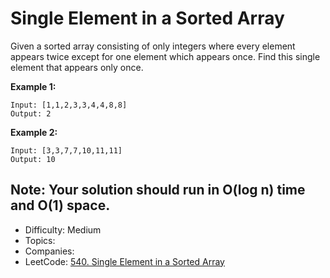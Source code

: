 # Single Element in a Sorted Array

Given a sorted array consisting of only integers where every element appears twice except for one element which appears once. Find this single element that appears only once.

**Example 1:**
```
Input: [1,1,2,3,3,4,4,8,8]
Output: 2
```
**Example 2:**
```
Input: [3,3,7,7,10,11,11]
Output: 10
```
**Note:** Your solution should run in O(log n) time and O(1) space.
---

* Difficulty: Medium
* Topics: 
* Companies: 
* LeetCode: [540. Single Element in a Sorted Array](https://leetcode.com/problems/single-element-in-a-sorted-array/description/)
